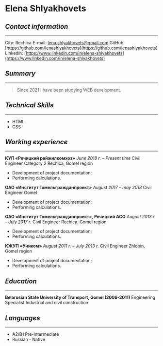 # Elena Shlyakhovets

## *Contact information*
---

City: Rechica
E-mail: lena.shlyakhovets@gmail.com
GitHub: [https://github.com/lenashlyakhovets](https://github.com/lenashlyakhovets)
Linkedin: [https://www.linkedin.com/in/elena-shlyakhovets](https://www.linkedin.com/in/elena-shlyakhovets)

## *Summary*
---

> Since 2021 I have been studying WEB development.

## *Technical Skills*
---

* HTML 
* CSS
                
## *Working experience*
---

**КУП «Речицкий райжилкомхоз»**
*June 2018 г. – Present time*
Civil Engineer Category 2
Rechica, Gomel region
* Development of project documentation;
* Performing calculations.

**ОАО «Институт Гомельгражданпроект»**
*August 2017 – may 2018*
Civil Engineer
Gomel
* Development of project documentation;
* Performing calculations.

**ОАО «Институт Гомельгражданпроект», Речицкий АСО**
*August 2013 г. – July 2017 г.*
Civil Engineer
Rechica, Gomel region
* Development of project documentation;
* Performing calculations.

**КЖУП «Уником»**
*August 2011 г. – July 2013 г.*
Civil Engineer
Zhlobin, Gomel region
* Development of project documentation;
* Performing calculations.

## *Education*
---
**Belarusian State University of Transport, Gomel (2006-2011)**
Engineering Specialist
Industrial and civil construction

## *Languages*
---

* A2/B1 Pre-Intermediate
* Russian - Native